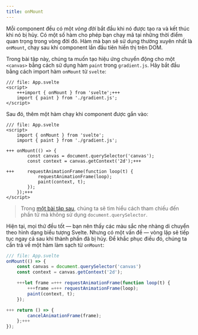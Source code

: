 ```yaml
---
title: onMount
---
```


Mỗi component đều có một _vòng đời_ bắt đầu khi nó được tạo ra và kết thúc khi nó bị hủy. Có một số hàm cho phép bạn chạy mã tại những thời điểm quan trọng trong vòng đời đó. Hàm mà bạn sẽ sử dụng thường xuyên nhất là `onMount`, chạy sau khi component lần đầu tiên hiển thị trên DOM.

Trong bài tập này, chúng ta muốn tạo hiệu ứng chuyển động cho một `<canvas>` bằng cách sử dụng hàm `paint` trong `gradient.js`. Hãy bắt đầu bằng cách import hàm `onMount` từ `svelte`:

```svelte
/// file: App.svelte
<script>
	+++import { onMount } from 'svelte';+++
	import { paint } from './gradient.js';
</script>
```

Sau đó, thêm một hàm chạy khi component được gắn vào:

```svelte
/// file: App.svelte
<script>
	import { onMount } from 'svelte';
	import { paint } from './gradient.js';

+++	onMount(() => {
		const canvas = document.querySelector('canvas');
		const context = canvas.getContext('2d');+++

+++		requestAnimationFrame(function loop(t) {
			requestAnimationFrame(loop);
			paint(context, t);
		});
	});+++
</script>
```

> Trong [một bài tập sau](bind-this), chúng ta sẽ tìm hiểu cách tham chiếu đến phần tử mà không sử dụng `document.querySelector`.

Hiện tại, mọi thứ đều tốt — bạn nên thấy các màu sắc nhẹ nhàng di chuyển theo hình dạng biểu tượng Svelte. Nhưng có một vấn đề — vòng lặp sẽ tiếp tục ngay cả sau khi thành phần đã bị hủy. Để khắc phục điều đó, chúng ta cần trả về một hàm làm sạch từ `onMount`:

```js
/// file: App.svelte
onMount(() => {
	const canvas = document.querySelector('canvas')
	const context = canvas.getContext('2d');

	+++let frame =+++ requestAnimationFrame(function loop(t) {
		+++frame =+++ requestAnimationFrame(loop);
		paint(context, t);
	});

+++	return () => {
		cancelAnimationFrame(frame);
	};+++
});
```

